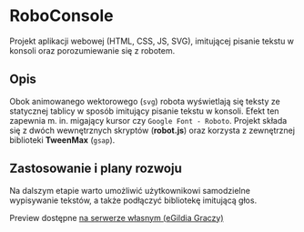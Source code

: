 # RoboConsole

Projekt aplikacji webowej (HTML, CSS, JS, SVG), imitującej pisanie tekstu w konsoli oraz porozumiewanie się z robotem.

## Opis

Obok animowanego wektorowego (`svg`) robota wyświetlają się teksty ze statycznej tablicy w sposób imitujący pisanie tekstu w konsoli. Efekt ten zapewnia m. in. migający kursor czy `Google Font - Roboto`. Projekt składa się z dwóch wewnętrznych skryptów (**robot.js**) oraz korzysta z zewnętrznej biblioteki **TweenMax** (`gsap`).

## Zastosowanie i plany rozwoju

Na dalszym etapie warto umożliwić użytkownikowi samodzielne wypisywanie tekstów, a także podłączyć bibliotekę imitującą głos.

Preview dostępne [na serwerze własnym (eGildia Graczy)](https://egildia.pl/projects/robo-console/)

